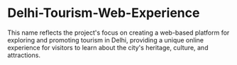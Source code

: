 # Delhi-Tourism-Web-Experience
This name reflects the project's focus on creating a web-based platform for exploring and promoting tourism in Delhi, providing a unique online experience for visitors to learn about the city's heritage, culture, and attractions.
